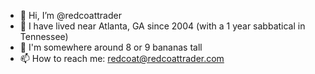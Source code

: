 - 👋 Hi, I’m @redcoattrader
- 🏡 I have lived near Atlanta, GA since 2004 (with a 1 year sabbatical in Tennessee)
- 📏 I'm somewhere around 8 or 9 bananas tall
- 📫 How to reach me: redcoat@redcoattrader.com

<!---
fnmiddleton/fnmiddleton is a ✨ special ✨ repository because its `README.md` (this file) appears on your GitHub profile.
You can click the Preview link to take a look at your changes.
--->
